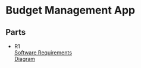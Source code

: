 # Budget Management App

## Parts
* R1\
  [Software Requirements](/docs/markdown/r1-software-requirements.md)\
  [Diagram](/docs/markdown/uml/requirements/r1-use-case-diagram.jpg)